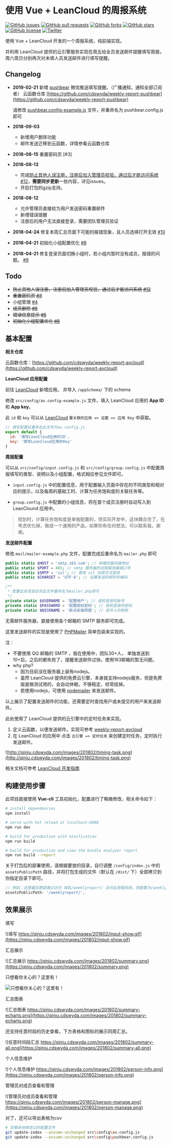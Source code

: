 # 使用 Vue + LeanCloud 的周报系统

[![GitHub issues](https://img.shields.io/github/issues/cdswyda/weekly-report.svg)](https://github.com/cdswyda/weekly-report/issues)
[![GitHub pull requests](https://img.shields.io/github/issues-pr/cdswyda/weekly-report.svg)](https://github.com/cdswyda/weekly-report/pulls)
[![GitHub forks](https://img.shields.io/github/forks/cdswyda/weekly-report.svg)](https://github.com/cdswyda/weekly-report/network)
[![GitHub stars](https://img.shields.io/github/stars/cdswyda/weekly-report.svg)](https://github.com/cdswyda/weekly-report/stargazers)
[![GitHub license](https://img.shields.io/github/license/cdswyda/weekly-report.svg)](https://github.com/cdswyda/weekly-report/blob/master/LICENSE)
[![Twitter](https://img.shields.io/twitter/url/https/github.com/cdswyda/weekly-report.svg?style=social)](https://twitter.com/intent/tweet?text=Wow:&url=https%3A%2F%2Fgithub.com%2Fcdswyda%2Fweekly-report)

使用 Vue + LeanCloud 开发的一个周报系统，纯前端实现。

并利用 LeanCloud 提供的云引擎服务实现在周五给全员发送邮件提醒填写周报，周六周日分别再次对未填人员发送邮件进行填写提醒。

## Changelog

- **2019-02-21**
  新增 [pushbear](http://pushbear.ftqq.com/) 微信推送填写提醒。（广播通知，通知全部订阅者） 云函数仓库 [https://github.com/cdswyda/weekly-report-pushbear](https://github.com/cdswyda/weekly-report-pushbear)

  请修改 [pushbear.config-example.js](./src/config/pushbear.config-example.js) 文件，并重命名为 pushbear.config.js 即可
- **2018-09-03**
  - 新增用户删除功能
  - 邮件发送迁移到云函数，详情参看云函数仓库
- **2018-08-15** 重置密码页 [#3]
- **2018-08-13**
  - 完成[防止其他人误注册，注册后加入管理员校验，通过后才能访问系统 #12](https://github.com/cdswyda/weekly-report/issues/12)，**需要同步更新**一些内容，详见issues。
  - 开启打包的gzip支持。
- **2018-08-12**
  - 允许管理员直接给为用户发送密码重置邮件
  - 新增错误提醒
  - 注册后的用户无法直接登录，需要团队管理员验证
- **2018-04-24** 修复本周汇总页面下可能的报错现象，且人员选择打开无效 [#10](https://github.com/cdswyda/weekly-report/issues/10)
- **2018-04-21** 初始化小组配置优化 [#8](https://github.com/cdswyda/weekly-report/issues/8)
- **2018-04-21** 修复登录页面切换小组时，若小组内暂时没有成员，报错的问题。 [#9](https://github.com/cdswyda/weekly-report/issues/9)

## Todo

- ~~防止其他人误注册，注册后加入管理员校验，通过后才能访问系统 [#12](https://github.com/cdswyda/weekly-report/issues/12)~~
- ~~重置密码页 [#3](https://github.com/cdswyda/weekly-report/issues/3)~~
- 小组管理 [#4](https://github.com/cdswyda/weekly-report/issues/4)
- ~~成员删除 [#6](https://github.com/cdswyda/weekly-report/issues/6)~~
- ~~错误信息提示 [#5](https://github.com/cdswyda/weekly-report/issues/5)~~
- ~~初始化小组配置优化 [#8](https://github.com/cdswyda/weekly-report/issues/8)~~

## 基本配置

**相关仓库**

云函数仓库：[https://github.com/cdswyda/weekly-report-avcloud](https://github.com/cdswyda/weekly-report-avcloud)

**LeanCloud 应用配置**

前往 [LeanCloud](https://leancloud.cn/) 新增应用。 并导入 `/appSchema/` 下的 schema

修改 `src/config/av.config-example.js` 文件，填入 LeanCloud 应用的 **App ID** 和 **App key**。

此 `id` 和 `key` 可以从 [LeanCloud](https://leancloud.cn/)  `要关联的应用 => 设置 => 应用 Key` 中获取。

```js
// 填写配置后重命名此文件为av.config.js
export default {
  id: '填写LeanCloud应用的ID',
  key: '填写LeanCloud应用的Key'
}
```

**周报配置**

可以从 `src/config/input.config.js` 和  `src/config/group.config.js` 中配置周报填写的类型、说明以及小组配置，格式相应参见文件即可。

- `input.config.js` 中的配置信息，用于配置输入页面中存在的不同类型和相对应的提示，以及每周的基础工时、计算为任务饱和度的关联任务等。

- `group.config.js` 中配置的小组信息，将在首个成员注册时自动写入到 LeanClound 应用中。

> 规划时，计算任务饱和度是单独配置的，但实际开发中，这块耦合住了，在考虑优化掉，做成一个通用的产品，如果你有任何想法，可以联系我，谢谢。

**发送邮件配置**

修改 `mail/mailer-example.php` 文件，配置完成后重命名为 `mailer.php` 即可

```php
public static $HOST = 'smtp.163.com'; // 邮箱的服务器地址
public static $PORT = 465; // smtp 服务器的远程服务器端口号
public static $SMTP = 'ssl'; // 使用 ssl 加密方式登录
public static $CHARSET = 'UTF-8'; // 设置发送的邮件的编码

/**
 * 配置此处信息后将此文件重命名为mailer.php即可
 */
private static $USERNAME = '配置用户'; // 授权登录的账号
private static $PASSWORD = '配置授权密码'; // 授权登录的密码
private static $NICKNAME = '新点前端周报'; // 发件人的昵称
```

无需邮件服务器，直接使用各个邮箱的 SMTP 服务即可完成。

这里发送邮件的实现是使用了 [PHPMailer](https://github.com/PHPMailer/PHPMailer) 简单包装来实现的。

注：

- 不要使用 QQ 邮箱的 SMTP ，我在使用中，团队30+人， 单独发送到10+后，之后的都失败了，提醒发送邮件过快。使用163邮箱的暂无问题。
- why php?
  - 因为目前没在服务器上装有nodejs。
  - 虽然 LeanCloud 提供的免费云引擎，本身就支持nodejs服务，但是免费版是做测试用的，会自动休眠，不够稳定，经常挂掉。
  - 若使用nodejs，可使用 [nodemailer](https://github.com/nodemailer/nodemailer) 来发送邮件。

以上展示了配置发送邮件的功能，还需要定时查找用户或未提交的用户来发送邮件。

此处使用了 LeanCloud 提供的云引擎中的定时任务来实现。

1. 定义云函数，以便发送邮件。实现可参考 [weekly-report-avcloud](https://github.com/cdswyda/weekly-report-avcloud)
2. 在 LeanCloud 的应用中 点击 `云引擎 => 定时任务` 来创建定时任务，定时执行发送邮件。

![http://qiniu.cdswyda.com/images/201802/timing-task.png](http://qiniu.cdswyda.com/images/201802/timing-task.png)

相关文档可参考 [LeanCloud 开发指南](https://leancloud.cn/docs/leanengine_cloudfunction_guide-node.html)

## 构建使用步骤

此项目直接使用 **Vue-cli** 工具初始化，配置进行了略微修改，相关命令如下：

``` bash
# install dependencies
npm install

# serve with hot reload at localhost:8086
npm run dev

# build for production with minification
npm run build

# build for production and view the bundle analyzer report
npm run build --report
```

关于打包后的部署使用，请根据要放的目录，自行调整 `/config/index.js` 中的
`assetsPublicPath` 路径，并将打包生成的文件（默认在 `/dist/` 下）全部拷贝到你指定目录下即可。

```js
// 例如：这里最后期望通过访问 域名/weeklyreport/ 访问此周报系统，则配置为/weeklyreport/即可
assetsPublicPath: '/weeklyreport/',
```

## 效果展示

填写

![填写 https://qiniu.cdswyda.com/images/201802/input-show.gif](https://qiniu.cdswyda.com/images/201802/input-show.gif)

汇总展示

![汇总展示 https://qiniu.cdswyda.com/images/201802/summary.png](https://qiniu.cdswyda.com/images/201802/summary.png)

只想看你关心的？这里有！

![只想看你关心的？这里有！](https://qiniu.cdswyda.com/images/201802/person-select.png)

汇总图表

![汇总图表 https://qiniu.cdswyda.com/images/201802/summary-echarts.png](https://qiniu.cdswyda.com/images/201802/summary-echarts.png)

还支持任意时段的历史查看，下方表格和图标的展示同周汇总。

![任意时间段汇总 https://qiniu.cdswyda.com/images/201802/summary-all.png](https://qiniu.cdswyda.com/images/201802/summary-all.png)

个人信息维护

![个人信息维护 https://qiniu.cdswyda.com/images/201802/person-info.png](https://qiniu.cdswyda.com/images/201802/person-info.png)

管理员对成员查看和管理

![管理员对成员查看和管理 https://qiniu.cdswyda.com/images/201802/person-manage.png](https://qiniu.cdswyda.com/images/201802/person-manage.png)

对了，还可以导出表格为csv



```bash
# 忽略本地修改过的配置文件
git update-index --assume-unchanged src\config\av.config.js
git update-index --assume-unchanged src\config\pushbear.config.js
```
